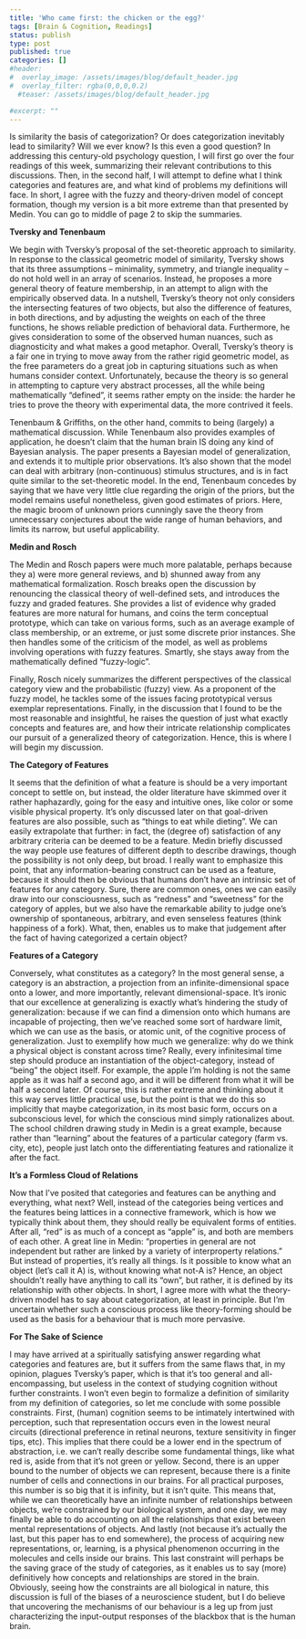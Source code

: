 ```yaml
---
title: 'Who came first: the chicken or the egg?'
tags: [Brain & Cognition, Readings]
status: publish
type: post
published: true
categories: []
#header:
#  overlay_image: /assets/images/blog/default_header.jpg
#  overlay_filter: rgba(0,0,0,0.2)
  #teaser: /assets/images/blog/default_header.jpg

#excerpt: ""
---
```

Is similarity the basis of categorization? Or does categorization inevitably
lead to similarity? Will we ever know? Is this even a good question? In
addressing this century-old psychology question, I will first go over the four
readings of this week, summarizing their relevant contributions to this
discussions. Then, in the second half, I will attempt to define what I think
categories and features are, and what kind of problems my definitions will
face. In short, I agree with the fuzzy and theory-driven model of concept
formation, though my version is a bit more extreme than that presented by
Medin. You can go to middle of page 2 to skip the summaries.

**Tversky and Tenenbaum**

We begin with Tversky’s proposal of the set-theoretic approach to similarity.
In response to the classical geometric model of similarity, Tversky shows that
its three assumptions – minimality, symmetry, and triangle inequality – do not
hold well in an array of scenarios. Instead, he proposes a more general theory
of feature membership, in an attempt to align with the empirically observed
data. In a nutshell, Tversky’s theory not only considers the intersecting
features of two objects, but also the difference of features, in both
directions, and by adjusting the weights on each of the three functions, he
shows reliable prediction of behavioral data. Furthermore, he gives
consideration to some of the observed human nuances, such as diagnosticity and
what makes a good metaphor. Overall, Tversky’s theory is a fair one in trying
to move away from the rather rigid geometric model, as the free parameters do
a great job in capturing situations such as when humans consider context.
Unfortunately, because the theory is so general in attempting to capture very
abstract processes, all the while being mathematically “defined”, it seems
rather empty on the inside: the harder he tries to prove the theory with
experimental data, the more contrived it feels.

Tenenbaum & Griffiths, on the other hand, commits to being (largely) a
mathematical discussion. While Tenenbaum also provides examples of
application, he doesn’t claim that the human brain IS doing any kind of
Bayesian analysis. The paper presents a Bayesian model of generalization, and
extends it to multiple prior observations. It’s also shown that the model can
deal with arbitrary (non-continuous) stimulus structures, and is in fact quite
similar to the set-theoretic model. In the end, Tenenbaum concedes by saying
that we have very little clue regarding the origin of the priors, but the
model remains useful nonetheless, given good estimates of priors. Here, the
magic broom of unknown priors cunningly save the theory from unnecessary
conjectures about the wide range of human behaviors, and limits its narrow,
but useful applicability.

**Medin and Rosch**

The Medin and Rosch papers were much more palatable, perhaps because they a)
were more general reviews, and b) shunned away from any mathematical
formalization. Rosch breaks open the discussion by renouncing the classical
theory of well-defined sets, and introduces the fuzzy and graded features. She
provides a list of evidence why graded features are more natural for humans,
and coins the term conceptual prototype, which can take on various forms, such
as an average example of class membership, or an extreme, or just some
discrete prior instances. She then handles some of the criticism of the model,
as well as problems involving operations with fuzzy features. Smartly, she
stays away from the mathematically defined “fuzzy-logic”.

Finally, Rosch nicely summarizes the different perspectives of the classical
category view and the probabilistic (fuzzy) view. As a proponent of the fuzzy
model, he tackles some of the issues facing prototypical versus exemplar
representations. Finally, in the discussion that I found to be the most
reasonable and insightful, he raises the question of just what exactly
concepts and features are, and how their intricate relationship complicates
our pursuit of a generalized theory of categorization. Hence, this is where I
will begin my discussion.

**The Category of Features**

It seems that the definition of what a feature is should be a very important
concept to settle on, but instead, the older literature have skimmed over it
rather haphazardly, going for the easy and intuitive ones, like color or some
visible physical property. It’s only discussed later on that goal-driven
features are also possible, such as “things to eat while dieting”. We can
easily extrapolate that further: in fact, the (degree of) satisfaction of any
arbitrary criteria can be deemed to be a feature. Medin briefly discussed the
way people use features of different depth to describe drawings, though the
possibility is not only deep, but broad. I really want to emphasize this
point, that any information-bearing construct can be used as a feature,
because it should then be obvious that humans don’t have an intrinsic set of
features for any category. Sure, there are common ones, ones we can easily
draw into our consciousness, such as “redness” and “sweetness” for the
category of apples, but we also have the remarkable ability to judge one’s
ownership of spontaneous, arbitrary, and even senseless features (think
happiness of a fork). What, then, enables us to make that judgement after the
fact of having categorized a certain object?

**Features of a Category**

Conversely, what constitutes as a category? In the most general sense, a
category is an abstraction, a projection from an infinite-dimensional space
onto a lower, and more importantly, relevant dimensional-space. It’s ironic
that our excellence at generalizing is exactly what’s hindering the study of
generalization: because if we can find a dimension onto which humans are
incapable of projecting, then we’ve reached some sort of hardware limit, which
we can use as the basis, or atomic unit, of the cognitive process of
generalization. Just to exemplify how much we generalize: why do we think a
physical object is constant across time? Really, every infinitesimal time step
should produce an instantiation of the object-category, instead of “being” the
object itself. For example, the apple I’m holding is not the same apple as it
was half a second ago, and it will be different from what it will be half a
second later. Of course, this is rather extreme and thinking about it this way
serves little practical use, but the point is that we do this so implicitly
that maybe categorization, in its most basic form, occurs on a subconscious
level, for which the conscious mind simply rationalizes about. The school
children drawing study in Medin is a great example, because rather than
“learning” about the features of a particular category (farm vs. city, etc),
people just latch onto the differentiating features and rationalize it after
the fact.

**It’s a Formless Cloud of Relations**

Now that I’ve posited that categories and features can be anything and
everything, what next? Well, instead of the categories being vertices and the
features being lattices in a connective framework, which is how we typically
think about them, they should really be equivalent forms of entities. After
all, “red” is as much of a concept as “apple” is, and both are members of each
other. A great line in Medin: “properties in general are not independent but
rather are linked by a variety of interproperty relations.” But instead of
properties, it’s really all things. Is it possible to know what an object
(let’s call it A) is, without knowing what not-A is? Hence, an object
shouldn’t really have anything to call its “own”, but rather, it is defined by
its relationship with other objects. In short, I agree more with what the
theory-driven model has to say about categorization, at least in principle.
But I’m uncertain whether such a conscious process like theory-forming should
be used as the basis for a behaviour that is much more pervasive.

**For The Sake of Science**

I may have arrived at a spiritually satisfying answer regarding what
categories and features are, but it suffers from the same flaws that, in my
opinion, plagues Tversky’s paper, which is that it’s too general and all-
encompassing, but useless in the context of studying cognition without further
constraints. I won’t even begin to formalize a definition of similarity from
my definition of categories, so let me conclude with some possible
constraints. First, (human) cognition seems to be intimately intertwined with
perception, such that representation occurs even in the lowest neural circuits
(directional preference in retinal neurons, texture sensitivity in finger
tips, etc). This implies that there could be a lower end in the spectrum of
abstraction, i.e. we can’t really describe some fundamental things, like what
red is, aside from that it’s not green or yellow. Second, there is an upper
bound to the number of objects we can represent, because there is a finite
number of cells and connections in our brains. For all practical purposes,
this number is so big that it is infinity, but it isn’t quite. This means
that, while we can theoretically have an infinite number of relationships
between objects, we’re constrained by our biological system, and one day, we
may finally be able to do accounting on all the relationships that exist
between mental representations of objects. And lastly (not because it’s
actually the last, but this paper has to end somewhere), the process of
acquiring new representations, or, learning, is a physical phenomenon
occurring in the molecules and cells inside our brains. This last constraint
will perhaps be the saving grace of the study of categories, as it enables us
to say (more) definitively how concepts and relationships are stored in the
brain. Obviously, seeing how the constraints are all biological in nature,
this discussion is full of the biases of a neuroscience student, but I do
believe that uncovering the mechanisms of our behaviour is a leg up from just
characterizing the input-output responses of the blackbox that is the human
brain.
